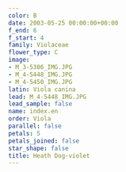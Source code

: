 ```yaml
---
color: B
date: 2003-05-25 00:00:00+00:00
f_end: 6
f_start: 4
family: Violaceae
flower_type: C
image:
- M_3-5306_IMG.JPG
- M_4-5448_IMG.JPG
- M_4-5450_IMG.JPG
latin: Viola canina
lead: M_4-5448_IMG.JPG
lead_sample: false
name: index.en
order: Viola
parallel: false
petals: 5
petals_joined: false
star_shape: false
title: Heath Dog-violet
---
```

